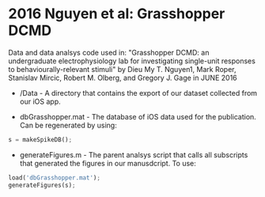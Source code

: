 # 2016 Nguyen et al: Grasshopper DCMD 

Data and data analsys code used in: "Grasshopper DCMD: an undergraduate electrophysiology lab for investigating single-unit responses to behaviourally-relevant stimuli" by Dieu My T. Nguyen1, Mark Roper, Stanislav Mircic, Robert M. Olberg, and Gregory J. Gage in JUNE 2016

 * /Data - A directory that contains the export of our dataset collected from our iOS app.

 * dbGrasshopper.mat - The database of iOS data used for the publication.  Can be regenerated by using:  
```python
s = makeSpikeDB();
```

 * generateFigures.m - The parent analsys script that calls all subscripts that generated the figures in our manusdcript.  To use:
```python
load('dbGrasshopper.mat');
generateFigures(s);
```


